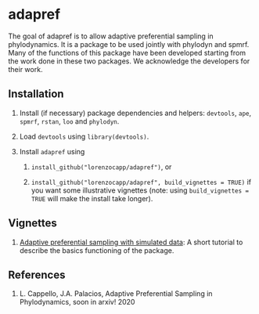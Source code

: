 
<!-- README.md is generated from README.Rmd. Please edit that file -->
adapref
=======

<!-- badges: start -->
<!-- badges: end -->
The goal of adapref is to allow adaptive preferential sampling in phylodynamics. It is a package to be used jointly with phylodyn and spmrf. Many of the functions of this package have been developed starting from the work done in these two packages. We acknowledge the developers for their work.

Installation
------------

1.  Install (if necessary) package dependencies and helpers: `devtools`, `ape`, `spmrf`, `rstan`, `loo` and `phylodyn`.

2.  Load `devtools` using `library(devtools)`.

3.  Install `adapref` using

    1.  `install_github("lorenzocapp/adapref")`, or

    2.  `install_github("lorenzocapp/adapref", build_vignettes = TRUE)` if you want some illustrative vignettes (note: using `build_vignettes = TRUE` will make the install take longer).

Vignettes
---------

1.  [Adaptive preferential sampling with simulated data](https://github.com/lorenzocapp/adapref/blob/master/vignettes/Adaptive_preferential_sampling_with_simulated_data.Rmd): A short tutorial to describe the basics functioning of the package.

References
----------

1.  L. Cappello, J.A. Palacios, Adaptive Preferential Sampling in Phylodynamics, soon in arxiv! 2020
